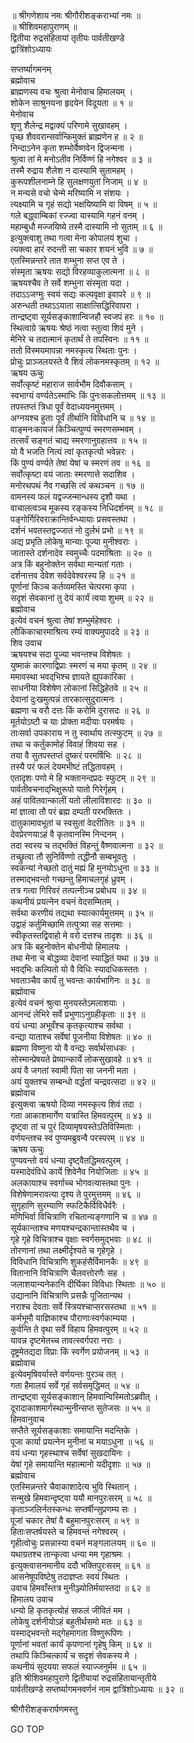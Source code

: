 
  
॥ श्रीगणेशाय नमः श्रीगौरीशङ्कराभ्यां नमः ॥  
॥ श्रीशिवमहापुराणम् ॥  
द्वितीया रुद्रसंहितायां तृतीयः पार्वतीखण्डे  
द्वात्रिंशोऽध्यायः  
  
सप्तर्ष्यागमनम्  
ब्रह्मोवाच  
ब्राह्मणस्य वचः श्रुत्वा मेनोवाच हिमालयम् ।  
शोकेन साश्रुनयना हृदयेन विदूयता ॥ १ ॥  
मेनोवाच  
शृणु शैलेन्द्र मद्वाक्यं परिणामे सुखावहम् ।  
पृच्छ शैववरान्सर्वान्किमुक्तं ब्राह्मणेन ह ॥ २ ॥  
निन्दाऽनेन कृता शम्भोर्वैष्णवेन द्विजन्मना ।  
श्रुत्वा तां मे मनोऽतीव निर्विण्णं हि नगेश्वर ॥ ३ ॥  
तस्मै रुद्राय शैलेश न दास्यामि सुतामहम् ।  
कुरूपशीलनाम्ने हि सुलक्षणयुतां निजाम् ॥ ४ ॥  
न मन्यसे वचो चेन्मे मरिष्यामि न संशयः ।  
त्यक्ष्यामि च गृहं सद्यो भक्षयिष्यामि वा विषम् ॥ ५ ॥  
गले बद्ध्वाम्बिकां रज्ज्वा यास्यामि गहनं वनम् ।  
महाम्बुधौ मज्जयिष्ये तस्मै दास्यामि नो सुताम् ॥ ६ ॥  
इत्युक्त्वाशु तथा गत्वा मेना कोपालयं शुचा ।  
त्यक्त्वा हारं रुदन्ती सा चकार शयनं भुवि ॥ ७ ॥  
एतस्मिन्नन्तरे तात शम्भुना सप्त एव ते ।  
संस्मृता ऋषयः सद्यो विरहव्याकुलात्मना ॥ ८ ॥  
ऋषयश्चैव ते सर्वे शम्भुना संस्मृता यदा ।  
तदाऽऽजग्मुः स्वयं सद्यः कल्पवृक्षा इवापरे ॥ ९ ॥  
अरुन्धती तथाऽऽयाता साक्षात्सिद्धिरिवापरा ।  
तान्द्रष्ट्वा सूर्यसङ्‌काशान्विजहौ स्वजपं हरः ॥ १० ॥  
स्थित्वाग्रे ऋषयः श्रेष्ठं नत्वा स्तुत्वा शिवं मुने ।  
मेनिरे च तदात्मानं कृतार्थं ते तपस्विनः ॥ ११ ॥  
ततो विस्मयमापन्ना नमस्कृत्य स्थिताः पुनः ।  
प्रोचुः प्राञ्जलयस्ते वै शिवं लोकनमस्कृतम् ॥ १२ ॥  
ऋषय ऊचुः  
सर्वोत्कृष्टं महाराज सार्वभौम दिवौकसाम् ।  
स्वभाग्यं वर्ण्यतेऽस्माभिः किं पुनःसकलोत्तमम् ॥ १३ ॥  
तपस्तप्तं त्रिधा पूर्वं वेदाध्ययनमुत्तमम् ।  
अग्नयश्च हुताः पूर्वं तीर्थानि विविधानि च ॥ १४ ॥  
वाङ्मनःकायजं किञ्चित्पुण्यं स्मरणसम्भवम् ।  
तत्सर्वं सङ्‌गतं चाद्य स्मरणानुग्रहात्तव ॥ १५ ॥  
यो वै भजति नित्यं त्वां कृतकृत्यो भवेन्नरः ।  
किं पुण्यं वर्ण्यते तेषां येषां च स्मरणं तव ॥ १६ ॥  
सर्वोत्कृष्टा वयं जाताः स्मरणात्ते सदाशिव ।  
मनोरथपथं नैव गच्छसि त्वं कथञ्चन ॥ १७ ॥  
वामनस्य फलं यद्वज्जन्मान्धस्य दृशौ यथा ।  
वाचालत्वञ्च मूकस्य रङ्‌कस्य निधिदर्शनम् ॥ १८ ॥  
पङ्‌गोर्गिरिवराक्रान्तिर्वन्ध्यायाः प्रसवस्तथा ।  
दर्शनं भवतस्तद्वज्जातं नो दुर्लभं प्रभो ॥ १९ ॥  
अद्य प्रभृति लोकेषु मान्याः पूज्या मुनीश्वराः ।  
जातास्ते दर्शनादेव स्वमुच्चैः पदमाश्रिताः ॥ २० ॥  
अत्र किं बहुनोक्तेन सर्वथा मान्यतां गताः ।  
दर्शनात्तव देवेश सर्वदेवेश्वरस्य हि ॥ २१ ॥  
पूर्णानां किञ्च कर्तव्यमस्ति चेत्परमा कृपा ।  
सदृशं सेवकानां तु देयं कार्यं त्वया शुभम् ॥ २२ ॥  
ब्रह्मोवाच  
इत्येवं वचनं श्रुत्वा तेषां शम्भुर्महेश्वरः ।  
लौकिकाचारमाश्रित्य रम्यं वाक्यमुपाददे ॥ २३ ॥  
शिव उवाच  
ऋषयश्च सदा पूज्या भवन्तश्च विशेषतः ।  
युष्माकं कारणाद्विप्राः स्मरणं च मया कृतम् ॥ २४ ॥  
ममावस्था भवद्‌भिश्च ज्ञायते ह्युपकारिका ।  
साधनीया विशेषेण लोकानां सिद्धिहेतवे ॥ २५ ॥  
देवानां दुःखमुत्पन्नं तारकात्सुदुरात्मनः ।  
ब्रह्मणा च वरौ दत्तः किं करोमि दुरासदः ॥ २६ ॥  
मूर्तयोऽष्टौ च याः प्रोक्ता मदीयाः परमर्षयः ।  
ताःसर्वा उपकाराय न तु स्वार्थाय तत्स्फुटम् ॥ २७ ॥  
तथा च कर्तुकामोहं विवाहं शिवया सह ।  
तया वै सुतपस्तप्तं दुष्करं परमर्षिभिः ॥ २८ ॥  
तस्यै परं फलं देयमभीष्टं तद्धितावहम् ।  
एतादृशः पणो मे हि भक्तानन्दप्रदः स्फुटम् ॥ २९ ॥  
पार्वतीवचनाद्‌भिक्षुरूपो यातो गिरेर्गृहम् ।  
अहं पावितवान्कालीं यतो लीलाविशारदः ॥ ३० ॥  
मां ज्ञात्वा तौ परं ब्रह्म दम्पती परभक्तितः ।  
दातुकामावभूतां च स्वसुतां वेदरीतितः ॥ ३१ ॥  
देवप्रेरणयाऽहं वै कृतवानस्मि निन्दनम् ।  
तदा स्वस्य च तद्‌भक्तिं विहन्तुं वैष्णवात्मना ॥ ३२ ॥  
तच्छ्रुत्वा तौ सुनिर्विण्णो तद्धीनौ सम्बभूवतुः ।  
स्वकन्यां नेच्छतो दातुं मह्यं हि मुनयोऽधुना ॥ ३३ ॥  
तस्माद्‌भवन्तो गच्छन्तु हिमाचलगृहं ध्रुवम् ।  
तत्र गत्वा गिरिवरं तत्पत्नीञ्च प्रबोधय ॥ ३४ ॥  
कथनीयं प्रयत्नेन वचनं वेदसम्मितम् ।  
सर्वथा करणीयं तद्यथा स्यात्कार्यमुत्तमम् ॥ ३५ ॥  
उद्वाहं कर्तुमिच्छामि तत्पुत्र्या सह सत्तमाः ।  
स्वीकृतस्तद्विवाहो मे वरो दत्तश्च तादृशः ॥ ३६ ॥  
अत्र किं बहुनोक्तेन बोधनीयो हिमालयः ।  
तथा मेना च बोद्धव्या देवानां स्याद्धितं यथा ॥ ३७ ॥  
भवद्‌भिः कल्पितो यो वै विधिः स्यादधिकस्ततः ।  
भवताञ्चैव कार्यं तु भवन्तः कार्यभागिनः ॥ ३८ ॥  
ब्रह्मोवाच  
इत्येवं वचनं श्रुत्वा मुनयस्तेऽमलाशयाः ।  
आनन्दं लेभिरे सर्वे प्रभुणाऽनुग्रहीकृताः ॥ ३९ ॥  
वयं धन्या अभूवँश्च कृतकृत्याश्च सर्वथा ।  
वन्द्या याताश्च सर्वेषां पूजनीया विशेषतः ॥ ४० ॥  
ब्रह्मणा विष्णुना यो वै वन्द्यः सर्वार्थसाधकः ।  
सोस्मान्प्रेषयते प्रेष्यान्कार्ये लोकसुखावहे ॥ ४१ ॥  
अयं वै जगतां स्वामी पिता सा जननी मता ।  
अयं युक्तश्च सम्बन्धो वर्द्धतां चन्द्रवत्सदा ॥ ४२ ॥  
ब्रह्मोवाच  
इत्युक्त्वा ऋषयो दिव्या नमस्कृत्य शिवं तदा ।  
गता आकाशमार्गेण यत्रास्ति हिमवत्पुरम् ॥ ४३ ॥  
दृष्ट्वा तां च पुरं दिव्यामृषयस्तेऽतिविस्मिताः ।  
वर्णयन्तश्च स्वं पुण्यमब्रुवन्वै परस्परम् ॥ ४४ ॥  
ऋषय ऊचुः  
पुण्यवन्तो वयं धन्या दृष्ट्वैतद्धिमवत्पुरम् ।  
यस्मादेवंविधे कार्ये शिवेनैव नियोजिताः ॥ ४५ ॥  
अलकायाश्च स्वर्गाच्च भोगवत्यास्तथा पुनः ।  
विशेषेणामरावत्या दृश्य ते पुरमुत्तमम् ॥ ४६ ॥  
सुगृहाणि सुरम्याणि स्फटिकैर्विविधैर्वरैः ।  
मणिभिर्वा विचित्राणि रचितान्यङ्‌गणानि च ॥ ४७ ॥  
सूर्यकान्ताश्च मणयश्चन्द्रकान्तास्तथैव च ।  
गृहे गृहे विचित्राश्च वृक्षाः स्वर्गसमुद्‌भवाः ॥ ४८ ॥  
तोरणानां तथा लक्ष्मीर्दृश्यते च गृहेगृहे ।  
विविधानि विचित्राणि शुकहंसैर्विमानकैः ॥ ४९ ॥  
वितानानि विचित्राणि चैलवत्तोरणैः सह ।  
जलाशयान्यनेकानि दीर्घिका विविधाः स्थिताः ॥ ५० ॥  
उद्यानानि विचित्राणि प्रसन्नैः पूजितान्यथ ।  
नराश्च देवताः सर्वे स्त्रियश्चाप्सरसस्तथा ॥ ५१ ॥  
कर्मभूमौ याज्ञिकाश्च पौराणाःस्वर्गकाम्यया ।  
कुर्वन्ति ते वृथा सर्वे विहाय हिमवत्पुरम् ॥ ५२ ॥  
यावन्न दृष्टमेतच्च तावत्स्वर्गपरा नराः ।  
दृष्ट्रमेतद्यदा विप्राः किं स्वर्गेण प्रयोजनम् ॥ ५३ ॥  
ब्रह्मोवाच  
इत्येवमृषिवर्यास्ते वर्णयन्तः पुरञ्च तत् ।  
गता हैमालयं सर्वे गृहं सर्वसमृद्धिमत् ॥ ५४ ॥  
तान्द्रष्ट्वा सूर्यसङ्‌काशान् हिमवान्विस्मितोऽब्रवीत् ।  
दूरादाकाशमार्गस्थान्मुनीन्सप्त सुतेजसः ॥ ५५ ॥  
हिमवानुवाच  
सप्तैते सूर्यसङ्‌काशाः समायान्ति मदन्तिके ।  
पूजा कार्या प्रयत्नेन मुनीनां च मयाऽधुना ॥ ५६ ॥  
वयं धन्या गृहस्थाश्च सर्वेषां सुखदायिनः ।  
येषां गृहे समायान्ति महात्मानो यदीदृशाः ॥ ५७ ॥  
ब्रह्मोवाच  
एतस्मिन्नन्तरे चैवाकाशादेत्य भुवि स्थितान् ।  
सन्मुखे हिमवान्दृष्ट्वा ययौ मानपुरःसरम् ॥ ५८ ॥  
कृताञ्जलिर्नतस्कन्धः सप्तर्षीन्सुप्रणम्य सः ।  
पूजां चकार तेषां वै बहुमानपुरःसरम् ॥ ५९ ॥  
हिताःसप्तर्षयस्ते च हिमवन्तं नगेश्वरम् ।  
गृहीत्वोचुः प्रसन्नास्या वचनं मङ्गलालयम् ॥ ६० ॥  
यथाग्रतश्च तान्कृत्वा धन्या मम गृहाश्रमः ।  
इत्युक्त्वासनमानीय ददौ भक्तिपुरःसरम् ॥ ६१ ॥  
आसनेषूपविष्टेषु तदाज्ञप्तः स्वयं स्थितः ।  
उवाच हिमवाँस्तत्र मुनीञ्ज्योतिर्मयास्तदा ॥ ६२ ॥  
हिमालय उवाच  
धन्यो हि कृतकृत्योहं सफलं जीवितं मम ।  
लोकेषु दर्शनीयोऽहं बहुतीर्थसमो मतः ॥ ६३ ॥  
यस्माद्‌भवन्तो मद्‌गेहमागता विष्णुरूपिणः ।  
पूर्णानां भवतां कार्यं कृपणानां गृहेषु किम् ॥ ६४ ॥  
तथापि किञ्चित्कार्यं च सदृशं सेवकस्य मे ।  
कथनीयं सुदयया सफलं स्याज्जनुर्मम ॥ ६५ ॥  
इति श्रीशिवमहापुराणे द्वितीयायां रुद्रसंहितायान्तृतीये  
पार्वतीखण्डे सप्तर्ष्यागमनवर्णनं नाम द्वात्रिंशोऽध्यायः ॥ ३२ ॥  
  
  
श्रीगौरीशङ्करार्पणमस्तु  
  
GO TOP

